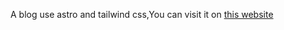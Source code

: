 A blog use astro and tailwind css,You can visit it on [this website](https://my-astro-blog-nine.vercel.app/)